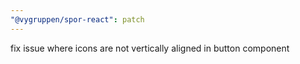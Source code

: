 ```yaml
---
"@vygruppen/spor-react": patch
---
```


fix issue where icons are not vertically aligned in button component
